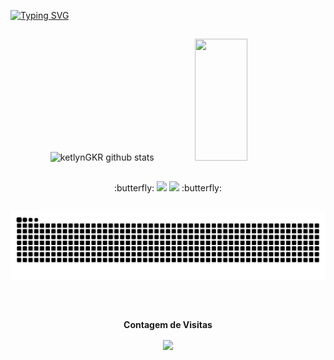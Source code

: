 [![Typing SVG](https://readme-typing-svg.herokuapp.com/?color=9c004d&size=35&center=true&vCenter=true&width=1000&lines=Olá,+seja+bem+vindo(a)+ao+meu+perfil;Me+chamo+Ketlyn+Gabriely+Komarcheuski+Ribeiro;Tenho+18+anos;Sou+de+Campo+Do+Tenente,+PR+:%29)](https://git.io/typing-svg)
 
 ##

<div align="center">  
  <img width="49%" height="195px" src="https://github-readme-stats.vercel.app/api?username=ketlynGKR&show_icons=true&count_private=true&hide_border=true&title_color=9B004D&icon_color=9B004D&text_color=c9d1d9&bg_color=0d1117" alt="ketlynGKR github stats" /> 
  <img width="41%" height="195px" src="https://github-readme-stats.vercel.app/api/top-langs/?username=ketlynGKR&layout=compact&hide_border=true&title_color=9B004D&text_color=9B004D&bg_color=0d1117" />
</div>

##

<div align="center"> 
 :butterfly:
  <a href="https://www.instagram.com/ketlyn.xks/" target"=_blank"><img src="https://img.shields.io/badge/Instagram-E4405F?style=for-the-badge&logo=instagram&logoColor=white" target="_blank"></a>
 <a href = "mailto:ketlyn.xks@gmail.com"><img src="https://img.shields.io/badge/-Gmail-%23333?style=for-the-badge&logo=gmail&logoColor=red" target="_blank"></a>
 :butterfly:
</div>
  
##

 ![Snake animation](https://github.com/ketlynGKR/ketlynGKR/blob/output/github-contribution-grid-snake.svg)

##
 <div align="center">
<br><p align="centre"><b>Contagem de Visitas</b></p>  
<p align="center"><img align="center" src="https://profile-counter.glitch.me/{ketlynGKR}/count.svg" /></p> 
<br></div>
